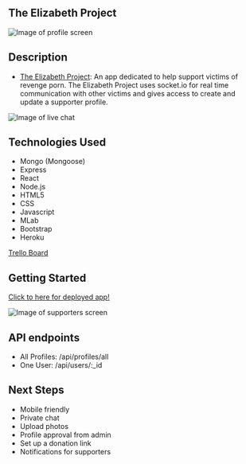 ## The Elizabeth Project  
![Image of profile screen](https://i.imgur.com/8uof4lY.png)

## Description
- [The Elizabeth Project](https://the-elizabeth-project.herokuapp.com/): An app dedicated to help support victims of revenge porn. The Elizabeth Project uses socket.io for real time communication with other victims and gives access to create and update a supporter profile. 


![Image of live chat](https://i.imgur.com/sLJGSkr.png)

## Technologies Used 
- Mongo (Mongoose)
- Express
- React
- Node.js
- HTML5
- CSS
- Javascript
- MLab
- Bootstrap
- Heroku

[Trello Board](https://trello.com/b/Kdv5UQOH/project-4)

## Getting Started 
[Click to here for deployed app!](https://the-elizabeth-project.herokuapp.com/)
  
![Image of supporters screen](https://i.imgur.com/gM8adbx.png)

## API endpoints
- All Profiles: /api/profiles/all
- One User: /api/users/:_id



## Next Steps
- Mobile friendly 
- Private chat 
- Upload photos 
- Profile approval from admin
- Set up a donation link 
- Notifications for supporters 